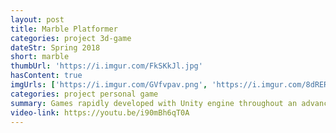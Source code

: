 ```yaml
---
layout: post
title: Marble Platformer
categories: project 3d-game
dateStr: Spring 2018
short: marble
thumbUrl: 'https://i.imgur.com/FkSKkJl.jpg'
hasContent: true
imgUrls: ['https://i.imgur.com/GVfvpav.png', 'https://i.imgur.com/8dRERWI.png', 'https://i.imgur.com/4uUSDFp.png', 'https://i.imgur.com/zvD1XBO.png']
categories: project personal game
summary: Games rapidly developed with Unity engine throughout an advanced game design class.
video-link: https://youtu.be/i90mBh6qT0A
---
```

